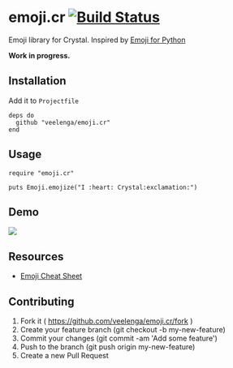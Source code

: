 # emoji.cr [![Build Status](https://travis-ci.org/veelenga/emoji.cr.svg?branch=master)](https://travis-ci.org/veelenga/emoji.cr)

Emoji library for Crystal. Inspired by [Emoji for Python](https://github.com/carpedm20/emoji)

**Work in progress.**

## Installation

Add it to `Projectfile`

```crystal
deps do
  github "veelenga/emoji.cr"
end
```

## Usage

```crystal
require "emoji.cr"

puts Emoji.emojize("I :heart: Crystal:exclamation:")
```

## Demo
![](screen/i_love_crystal\!.png)


## Resources
- [Emoji Cheat Sheet](http://www.emoji-cheat-sheet.com/)

## Contributing

1. Fork it ( https://github.com/veelenga/emoji.cr/fork )
2. Create your feature branch (git checkout -b my-new-feature)
3. Commit your changes (git commit -am 'Add some feature')
4. Push to the branch (git push origin my-new-feature)
5. Create a new Pull Request
